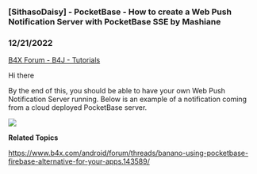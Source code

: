 ### [SithasoDaisy] - PocketBase - How to create a Web Push Notification Server with PocketBase SSE by Mashiane
### 12/21/2022
[B4X Forum - B4J - Tutorials](https://www.b4x.com/android/forum/threads/144943/)

Hi there  
  
By the end of this, you should be able to have your own Web Push Notification Server running. Below is an example of a notification coming from a cloud deployed PocketBase server.  
  
![](https://www.b4x.com/android/forum/attachments/137161)  
  
**Related Topics**  
  
<https://www.b4x.com/android/forum/threads/banano-using-pocketbase-firebase-alternative-for-your-apps.143589/>